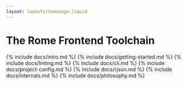 ```yaml
---
layout: layouts/homepage.liquid
---
```


# The Rome Frontend Toolchain

{% include docs/intro.md %}
{% include docs/getting-started.md %}
{% include docs/linting.md %}
{% include docs/cli.md %}
{% include docs/project-config.md %}
{% include docs/rjson.md %}
{% include docs/internals.md %}
{% include docs/philosophy.md %}
